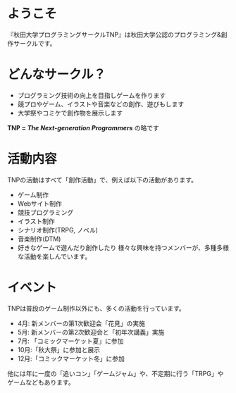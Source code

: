 # ようこそ

『秋田大学プログラミングサークルTNP』は秋田大学公認のプログラミング&創作サークルです。

# どんなサークル？

- プログラミング技術の向上を目指しゲームを作ります
- 競プロやゲーム、イラストや音楽などの創作、遊びもします
- 大学祭やコミケで創作物を展示します

**TNP = *The Next-generation Programmers*** の略です

# 活動内容

TNPの活動はすべて「創作活動」で、例えば以下の活動があります。

- ゲーム制作
- Webサイト制作
- 競技プログラミング
- イラスト制作
- シナリオ制作(TRPG, ノベル)
- 音楽制作(DTM)
- 好きなゲームで遊んだり創作したり
様々な興味を持つメンバーが、多種多様な活動を楽しんでいます。

# イベント

TNPは普段のゲーム制作以外にも、多くの活動を行っています。

- 4月: 新メンバーの第1次歓迎会「花見」の実施
- 5月: 新メンバーの第2次歓迎会と「初年次講義」実施
- 7月: 「コミックマーケット夏」に参加
- 10月:「秋大祭」に参加と展示
- 12月:「コミックマーケット冬」に参加

他には年に一度の「追いコン」「ゲームジャム」や、不定期に行う「TRPG」やゲームなどもあります。
